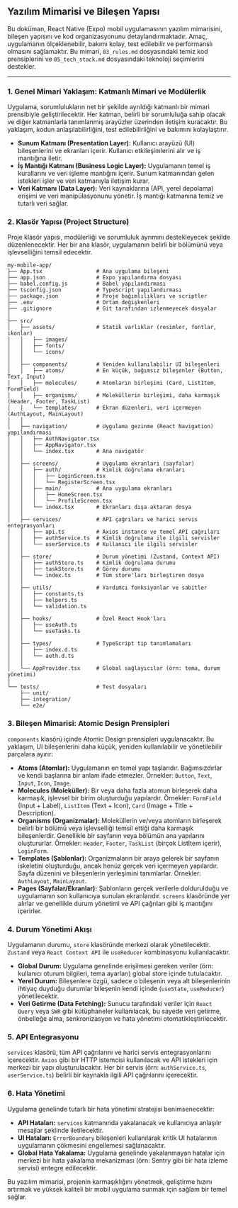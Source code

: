  ## Yazılım Mimarisi ve Bileşen Yapısı

Bu doküman, React Native (Expo) mobil uygulamasının yazılım mimarisini, bileşen yapısını ve kod organizasyonunu detaylandırmaktadır. Amaç, uygulamanın ölçeklenebilir, bakımı kolay, test edilebilir ve performanslı olmasını sağlamaktır. Bu mimari, `03_rules.md` dosyasındaki temiz kod prensiplerini ve `05_tech_stack.md` dosyasındaki teknoloji seçimlerini destekler.

---

### 1. Genel Mimari Yaklaşım: Katmanlı Mimari ve Modülerlik

Uygulama, sorumlulukların net bir şekilde ayrıldığı katmanlı bir mimari prensibiyle geliştirilecektir. Her katman, belirli bir sorumluluğa sahip olacak ve diğer katmanlarla tanımlanmış arayüzler üzerinden iletişim kuracaktır. Bu yaklaşım, kodun anlaşılabilirliğini, test edilebilirliğini ve bakımını kolaylaştırır.

*   **Sunum Katmanı (Presentation Layer):** Kullanıcı arayüzü (UI) bileşenlerini ve ekranları içerir. Kullanıcı etkileşimlerini alır ve iş mantığına iletir.
*   **İş Mantığı Katmanı (Business Logic Layer):** Uygulamanın temel iş kurallarını ve veri işleme mantığını içerir. Sunum katmanından gelen istekleri işler ve veri katmanıyla iletişim kurar.
*   **Veri Katmanı (Data Layer):** Veri kaynaklarına (API, yerel depolama) erişimi ve veri manipülasyonunu yönetir. İş mantığı katmanına temiz ve tutarlı veri sağlar.

### 2. Klasör Yapısı (Project Structure)

Proje klasör yapısı, modülerliği ve sorumluluk ayrımını destekleyecek şekilde düzenlenecektir. Her bir ana klasör, uygulamanın belirli bir bölümünü veya işlevselliğini temsil edecektir.

```
my-mobile-app/
├── App.tsx                 # Ana uygulama bileşeni
├── app.json                # Expo yapılandırma dosyası
├── babel.config.js         # Babel yapılandırması
├── tsconfig.json           # TypeScript yapılandırması
├── package.json            # Proje bağımlılıkları ve scriptler
├── .env                    # Ortam değişkenleri
├── .gitignore              # Git tarafından izlenmeyecek dosyalar
│
├── src/
│   ├── assets/             # Statik varlıklar (resimler, fontlar, ikonlar)
│   │   ├── images/
│   │   ├── fonts/
│   │   └── icons/
│   │
│   ├── components/         # Yeniden kullanılabilir UI bileşenleri
│   │   ├── atoms/          # En küçük, bağımsız bileşenler (Button, Text, Input)
│   │   ├── molecules/      # Atomların birleşimi (Card, ListItem, FormField)
│   │   ├── organisms/      # Moleküllerin birleşimi, daha karmaşık (Header, Footer, TaskList)
│   │   └── templates/      # Ekran düzenleri, veri içermeyen (AuthLayout, MainLayout)
│   │
│   ├── navigation/         # Uygulama gezinme (React Navigation) yapılandırması
│   │   ├── AuthNavigator.tsx
│   │   ├── AppNavigator.tsx
│   │   └── index.tsx       # Ana navigatör
│   │
│   ├── screens/            # Uygulama ekranları (sayfalar)
│   │   ├── auth/           # Kimlik doğrulama ekranları
│   │   │   ├── LoginScreen.tsx
│   │   │   └── RegisterScreen.tsx
│   │   ├── main/           # Ana uygulama ekranları
│   │   │   ├── HomeScreen.tsx
│   │   │   └── ProfileScreen.tsx
│   │   └── index.tsx       # Ekranları dışa aktaran dosya
│   │
│   ├── services/           # API çağrıları ve harici servis entegrasyonları
│   │   ├── api.ts          # Axios instance ve temel API çağrıları
│   │   ├── authService.ts  # Kimlik doğrulama ile ilgili servisler
│   │   └── userService.ts  # Kullanıcı ile ilgili servisler
│   │
│   ├── store/              # Durum yönetimi (Zustand, Context API)
│   │   ├── authStore.ts    # Kimlik doğrulama durumu
│   │   ├── taskStore.ts    # Görev durumu
│   │   └── index.ts        # Tüm store'ları birleştiren dosya
│   │
│   ├── utils/              # Yardımcı fonksiyonlar ve sabitler
│   │   ├── constants.ts
│   │   ├── helpers.ts
│   │   └── validation.ts
│   │
│   ├── hooks/              # Özel React Hook'ları
│   │   ├── useAuth.ts
│   │   └── useTasks.ts
│   │
│   ├── types/              # TypeScript tip tanımlamaları
│   │   ├── index.d.ts
│   │   └── auth.d.ts
│   │
│   └── AppProvider.tsx     # Global sağlayıcılar (örn: tema, durum yönetimi)
│
└── tests/                  # Test dosyaları
    ├── unit/
    ├── integration/
    └── e2e/
```

### 3. Bileşen Mimarisi: Atomic Design Prensipleri

`components` klasörü içinde Atomic Design prensipleri uygulanacaktır. Bu yaklaşım, UI bileşenlerini daha küçük, yeniden kullanılabilir ve yönetilebilir parçalara ayırır:

*   **Atoms (Atomlar):** Uygulamanın en temel yapı taşlarıdır. Bağımsızdırlar ve kendi başlarına bir anlam ifade etmezler. Örnekler: `Button`, `Text`, `Input`, `Icon`, `Image`.
*   **Molecules (Moleküller):** Bir veya daha fazla atomun birleşerek daha karmaşık, işlevsel bir birim oluşturduğu yapılardır. Örnekler: `FormField` (Input + Label), `ListItem` (Text + Icon), `Card` (Image + Title + Description).
*   **Organisms (Organizmalar):** Moleküllerin ve/veya atomların birleşerek belirli bir bölümü veya işlevselliği temsil ettiği daha karmaşık bileşenlerdir. Genellikle bir sayfanın veya bölümün ana yapılarını oluştururlar. Örnekler: `Header`, `Footer`, `TaskList` (birçok ListItem içerir), `LoginForm`.
*   **Templates (Şablonlar):** Organizmaların bir araya gelerek bir sayfanın iskeletini oluşturduğu, ancak henüz gerçek veri içermeyen yapılardır. Sayfa düzenini ve bileşenlerin yerleşimini tanımlarlar. Örnekler: `AuthLayout`, `MainLayout`.
*   **Pages (Sayfalar/Ekranlar):** Şablonların gerçek verilerle doldurulduğu ve uygulamanın son kullanıcıya sunulan ekranlarıdır. `screens` klasöründe yer alırlar ve genellikle durum yönetimi ve API çağrıları gibi iş mantığını içerirler.

### 4. Durum Yönetimi Akışı

Uygulamanın durumu, `store` klasöründe merkezi olarak yönetilecektir. `Zustand` veya `React Context API` ile `useReducer` kombinasyonu kullanılacaktır.

*   **Global Durum:** Uygulama genelinde erişilmesi gereken veriler (örn: kullanıcı oturum bilgileri, tema ayarları) global store içinde tutulacaktır.
*   **Yerel Durum:** Bileşenlere özgü, sadece o bileşenin veya alt bileşenlerinin ihtiyaç duyduğu durumlar bileşenin kendi içinde (`useState`, `useReducer`) yönetilecektir.
*   **Veri Getirme (Data Fetching):** Sunucu tarafındaki veriler için `React Query` veya `SWR` gibi kütüphaneler kullanılacak, bu sayede veri getirme, önbelleğe alma, senkronizasyon ve hata yönetimi otomatikleştirilecektir.

### 5. API Entegrasyonu

`services` klasörü, tüm API çağrılarını ve harici servis entegrasyonlarını içerecektir. `Axios` gibi bir HTTP istemcisi kullanılacak ve API istekleri için merkezi bir yapı oluşturulacaktır. Her bir servis (örn: `authService.ts`, `userService.ts`) belirli bir kaynakla ilgili API çağrılarını içerecektir.

### 6. Hata Yönetimi

Uygulama genelinde tutarlı bir hata yönetimi stratejisi benimsenecektir:

*   **API Hataları:** `services` katmanında yakalanacak ve kullanıcıya anlaşılır mesajlar şeklinde iletilecektir.
*   **UI Hataları:** `ErrorBoundary` bileşenleri kullanılarak kritik UI hatalarının uygulamanın çökmesini engellemesi sağlanacaktır.
*   **Global Hata Yakalama:** Uygulama genelinde yakalanmayan hatalar için merkezi bir hata yakalama mekanizması (örn: Sentry gibi bir hata izleme servisi) entegre edilecektir.

Bu yazılım mimarisi, projenin karmaşıklığını yönetmek, geliştirme hızını artırmak ve yüksek kaliteli bir mobil uygulama sunmak için sağlam bir temel sağlar.

